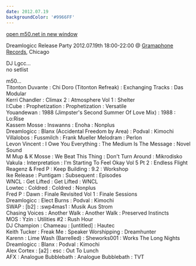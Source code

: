 ```yaml
---
date: 2012.07.19
backgroundColor: '#9966FF'
---
```


[open m50.net in new window  
](http://m50.net/)  

Dreamlogicc Release Party 2012.07.19th 18:00-22:00 @ [Gramaphone Records](http://www.gramaphonerecords.com/), Chicago  

DJ Lgcc...  
no setlist  

m50...  
Titonton Duvante : Chi Doro (Titonton Refreak) : Exchanging Tracks : Das Modular  
Kerri Chandler : Climax 2 : Atmosphere Vol 1 : Shelter  
I:Cube : Prophetization : Prophetization : Versatile  
Youandewan : 1988 (Jimpster's Second Summer Of Love Mix) : 1988 : Lo:Rise  
Kassem Mosse : Inswanns : Enoha : Nonplus  
Dreamlogicc : Blanx (Accidental Freedom by Area) : Podval : Kimochi  
Villalobos : Fussmilch : Frank Mueller Melodram : Perlon  
Levon Vincent : I Owe You Everything : The Medium Is The Message : Novel Sound  
M Mup & K Mosse : We Beat This Thing : Don't Turn Around : Mikrodisko  
Vakula : Interpretation : I'm Starting To Feel Okay Vol 5 Pt 2 : Endless Flight  
Reagenz & Fred P : Keep Building : 9.2 : Workshop  
Ike Release : Puntigam : Subsequent : Episodes  
WNCL : Get Lifted : Get Lifted : WNCL  
Lowtec : Coldred : Coldred : Nonplus  
Fred P : Dawn : Finale Revisited Vol 1 : Finale Sessions  
Dreamlogicc : Elect Burns : Podval : Kimochi  
SWAP : \[b2\] : :swp4mas1 : Musik Aus Strom  
Chasing Voices : Another Walk : Another Walk : Preserved Instincts  
MOS : Yzin : Utilities #2 : Rush Hour  
DJ Champion : Chameau : \[untitled\] : Hautec  
Keith Tucker : Freak Me : Speaker Worshipping : Dreamhunter  
Karenn : Lime Wash (Barrelled) : Sheworks001 : Works The Long Nights  
Dreamlogicc : Blanx : Podval : Kimochi  
Alex Cortex : \[a2\] : esc : Out To Lunch  
AFX : Analogue Bubblebath : Analogue Bubblebath : TVT